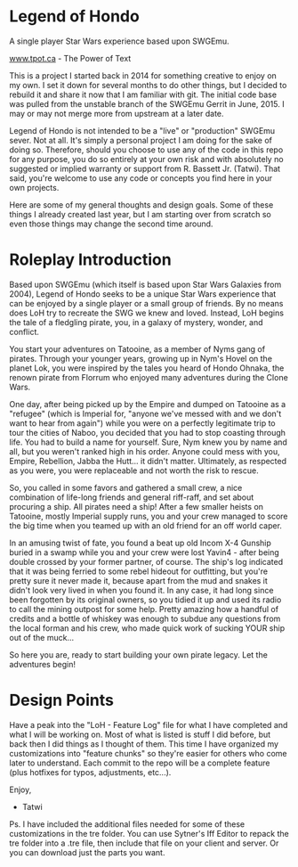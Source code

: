 # Legend of Hondo
A single player Star Wars experience based upon SWGEmu.

www.tpot.ca - The Power of Text

This is a project I started back in 2014 for something creative to enjoy on my own. I set it down for several months to do other things, but I decided to rebuild it and share it now that I am familiar with git. The initial code base was pulled from the unstable branch of the SWGEmu Gerrit in June, 2015. I may or may not merge more from upstream at a later date.

Legend of Hondo is not intended to be a "live" or "production" SWGEmu sever. Not at all. It's simply a personal project I am doing for the sake of doing so. Therefore, should you choose to use any of the code in this repo for any purpose, you do so entirely at your own risk and with absolutely no suggested or implied warranty or support from R. Bassett Jr. (Tatwi). That said, you're welcome to use any code or concepts you find here in your own projects.

Here are some of my general thoughts and design goals. Some of these things I already created last year, but I am starting over from scratch so even those things may change the second time around.

# Roleplay Introduction

Based upon SWGEmu (which itself is based upon Star Wars Galaxies from 2004), Legend of Hondo seeks to be a unique Star Wars experience that can be enjoyed by a single player or a small group of friends. By no means does LoH try to recreate the SWG we knew and loved. Instead, LoH begins the tale of a fledgling pirate, you, in a galaxy of mystery, wonder, and conflict. 
 
You start your adventures on Tatooine, as a member of Nyms gang of pirates. Through your younger years, growing up in Nym's Hovel on the planet Lok, you were inspired by the tales you heard of Hondo Ohnaka, the renown pirate from Florrum who enjoyed many adventures during the Clone Wars.  
 
One day, after being picked up by the Empire and dumped on Tatooine as a "refugee" (which is Imperial for, "anyone we've messed with and we don't want to hear from again") while you were on a perfectly legitimate trip to tour the cities of Naboo, you decided that you had to stop coasting through life. You had to build a name for yourself. Sure, Nym knew you by name and all, but you weren't ranked high in his order. Anyone could mess with you, Empire, Rebellion, Jabba the Hutt... it didn't matter. Ultimately, as respected as you were, you were replaceable and not worth the risk to rescue. 
 
So, you called in some favors and gathered a small crew, a nice combination of life-long friends and general riff-raff,  and set about procuring a ship. All pirates need a ship! After a few smaller heists on Tatooine, mostly Imperial supply runs, you and your crew managed to score the big time when you teamed up with an old friend for an off world caper. 
 
In an amusing twist of fate, you found a beat up old Incom X-4 Gunship buried in a swamp while you and your crew were lost Yavin4 - after being double crossed by your former partner, of course. The ship's log indicated that it was being ferried to some rebel hideout for outfitting, but you're pretty sure it never made it, because apart from the mud and snakes it didn't look very lived in when you found it. In any case, it had long since been forgotten by its original owners, so you tidied it up and used its radio to call the mining outpost for some help.  Pretty amazing how a handful of credits and a bottle of whiskey was enough to subdue any questions from the local forman and his crew, who made quick work of sucking YOUR ship out of the muck... 
 
So here you are, ready to start building your own pirate legacy. Let the adventures begin!

# Design Points

Have a peak into the "LoH - Feature Log" file for what I have completed and what I will be working on. Most of what is listed is stuff I did before, but back then I did things as I thought of them. This time I have organized my customizations into "feature chunks" so they're easier for others who come later to understand. Each commit to the repo will be a complete feature (plus hotfixes for typos, adjustments, etc...).

Enjoy, 

- Tatwi

Ps. I have included the additional files needed for some of these customizations in the tre folder. You can use Sytner's Iff Editor to repack the tre folder into a .tre file, then include that file on your client and server. Or you can download just the parts you want.
